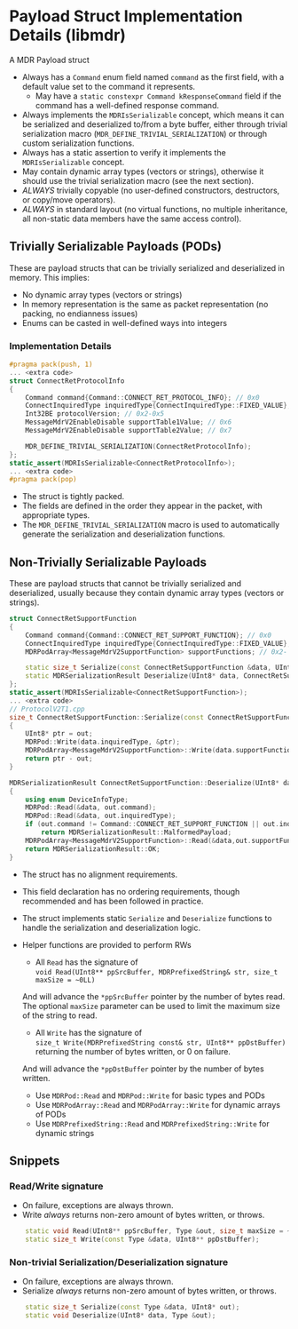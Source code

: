 # Payload Struct Implementation Details (libmdr)
A MDR Payload struct 
- Always has a `Command` enum field named `command` as the first field, with a default value set to the command it represents.
    - May have a `static constexpr Command kResponseCommand` field if the command has a well-defined response command.
- Always implements the `MDRIsSerializable` concept, which means it can be serialized and deserialized to/from a byte buffer,
  either through trivial serialization macro (`MDR_DEFINE_TRIVIAL_SERIALIZATION`) or through custom serialization functions.
- Always has a static assertion to verify it implements the `MDRIsSerializable` concept.
- May contain dynamic array types (vectors or strings), otherwise it should use the trivial serialization macro (see the next section).
- _ALWAYS_ trivially copyable (no user-defined constructors, destructors, or copy/move operators).
- _ALWAYS_ in standard layout (no virtual functions, no multiple inheritance, all non-static data members have the same access control). 
## Trivially Serializable Payloads (PODs)
These are payload structs that can be trivially serialized and deserialized in memory. This implies:
- No dynamic array types (vectors or strings)
- In memory representation is the same as packet representation (no packing, no endianness issues)
- Enums can be casted in well-defined ways into integers

### Implementation Details
```c++
#pragma pack(push, 1)
... <extra code>
struct ConnectRetProtocolInfo
{
    Command command{Command::CONNECT_RET_PROTOCOL_INFO}; // 0x0
    ConnectInquiredType inquiredType{ConnectInquiredType::FIXED_VALUE}; // 0x1
    Int32BE protocolVersion; // 0x2-0x5
    MessageMdrV2EnableDisable supportTable1Value; // 0x6
    MessageMdrV2EnableDisable supportTable2Value; // 0x7

    MDR_DEFINE_TRIVIAL_SERIALIZATION(ConnectRetProtocolInfo);
};
static_assert(MDRIsSerializable<ConnectRetProtocolInfo>);
... <extra code>
#pragma pack(pop)
```
- The struct is tightly packed.
- The fields are defined in the order they appear in the packet, with appropriate types.
- The `MDR_DEFINE_TRIVIAL_SERIALIZATION` macro is used to automatically generate the serialization and deserialization functions.

## Non-Trivially Serializable Payloads
These are payload structs that cannot be trivially serialized and deserialized, usually because they contain dynamic array types (vectors or strings).
```c++
struct ConnectRetSupportFunction
{
    Command command{Command::CONNECT_RET_SUPPORT_FUNCTION}; // 0x0
    ConnectInquiredType inquiredType{ConnectInquiredType::FIXED_VALUE}; // 0x1
    MDRPodArray<MessageMdrV2SupportFunction> supportFunctions; // 0x2-

    static size_t Serialize(const ConnectRetSupportFunction &data, UInt8* out);
    static MDRSerializationResult Deserialize(UInt8* data, ConnectRetSupportFunction &out);
};
static_assert(MDRIsSerializable<ConnectRetSupportFunction>);
... <extra code>
// ProtocolV2T1.cpp
size_t ConnectRetSupportFunction::Serialize(const ConnectRetSupportFunction& data, UInt8* out)
{
    UInt8* ptr = out;
    MDRPod::Write(data.inquiredType, &ptr);
    MDRPodArray<MessageMdrV2SupportFunction>::Write(data.supportFunctions, &ptr);
    return ptr - out;
}

MDRSerializationResult ConnectRetSupportFunction::Deserialize(UInt8* data, ConnectRetSupportFunction& out)
{
    using enum DeviceInfoType;
    MDRPod::Read(&data, out.command);
    MDRPod::Read(&data, out.inquiredType);
    if (out.command != Command::CONNECT_RET_SUPPORT_FUNCTION || out.inquiredType != ConnectInquiredType::FIXED_VALUE)
        return MDRSerializationResult::MalformedPayload;
    MDRPodArray<MessageMdrV2SupportFunction>::Read(&data,out.supportFunctions);
    return MDRSerializationResult::OK;
}
```
- The struct has no alignment requirements.
- This field declaration has no ordering requirements, though  recommended and has been followed in practice.
- The struct implements static `Serialize` and `Deserialize` functions to handle the serialization and deserialization logic.
- Helper functions are provided to perform RWs
    - All `Read` has the signature of     
        `void Read(UInt8** ppSrcBuffer, MDRPrefixedString& str, size_t maxSize = ~0LL)`
    
    And will advance the `*ppSrcBuffer` pointer by the number of bytes read.            
        The optional `maxSize` parameter can be used to limit the maximum size of the string to read.
    - All `Write` has the signature of        
        `size_t Write(MDRPrefixedString const& str, UInt8** ppDstBuffer)`        
        returning the number of bytes written, or 0 on failure.     

    And will advance the `*ppDstBuffer` pointer by the number of bytes written.
    - Use `MDRPod::Read` and `MDRPod::Write` for basic types and PODs
    - Use `MDRPodArray::Read` and `MDRPodArray::Write` for dynamic arrays of PODs
    - Use `MDRPrefixedString::Read` and `MDRPrefixedString::Write` for dynamic strings
## Snippets
### Read/Write signature
- On failure, exceptions are always thrown.
- Write _always_ returns non-zero amount of bytes written, or throws.
```c++
    static void Read(UInt8** ppSrcBuffer, Type &out, size_t maxSize = ~0LL);
    static size_t Write(const Type &data, UInt8** ppDstBuffer);
```
### Non-trivial Serialization/Deserialization signature
- On failure, exceptions are always thrown.
- Serialize _always_ returns non-zero amount of bytes written, or throws.
```c++
    static size_t Serialize(const Type &data, UInt8* out);
    static void Deserialize(UInt8* data, Type &out);
```